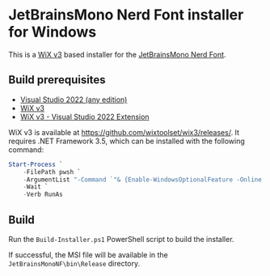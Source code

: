 # JetBrainsMono Nerd Font installer for Windows

This is a [WiX v3](https://wixtoolset.org/docs/v3/) based installer for the
[JetBrainsMono Nerd Font](https://www.nerdfonts.com/).

## Build prerequisites

- [Visual Studio 2022 (any edition)](https://visualstudio.microsoft.com/#vs-section)
- [WiX v3](https://wixtoolset.org/docs/wix3/)
- [WiX v3 - Visual Studio 2022 Extension](https://marketplace.visualstudio.com/items?itemName=WixToolset.WixToolsetVisualStudio2022Extension)

WiX v3 is available at <https://github.com/wixtoolset/wix3/releases/>. It
requires .NET Framework 3.5, which can be installed with the following command:

```powershell
Start-Process `
    -FilePath pwsh `
    -ArgumentList "-Command `"& {Enable-WindowsOptionalFeature -Online -FeatureName NetFx3}`"" `
    -Wait `
    -Verb RunAs
```

## Build

Run the `Build-Installer.ps1` PowerShell script to build the installer.

If successful, the MSI file will be available in the
`JetBrainsMonoNF\bin\Release` directory.
